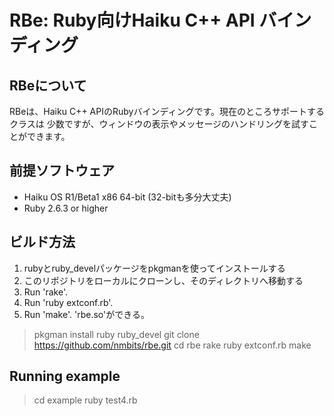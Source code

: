 RBe: Ruby向けHaiku C++ API バインディング
=========================================

RBeについて
-----------

RBeは、Haiku C++ APIのRubyバインディングです。現在のところサポートするクラスは
少数ですが、ウィンドウの表示やメッセージのハンドリングを試すことができます。

前提ソフトウェア
----------------

* Haiku OS R1/Beta1 x86 64-bit (32-bitも多分大丈夫)
* Ruby 2.6.3 or higher

ビルド方法
----------
 1. rubyとruby_develパッケージをpkgmanを使ってインストールする
 2. このリポジトリをローカルにクローンし、そのディレクトリへ移動する
 3. Run 'rake'.
 4. Run 'ruby extconf.rb'.
 5. Run 'make'. 'rbe.so'ができる。

 > pkgman install ruby ruby_devel
 > git clone https://github.com/nmbits/rbe.git
 > cd rbe
 > rake
 > ruby extconf.rb
 > make

Running example
---------------
 > cd example
 > ruby test4.rb
